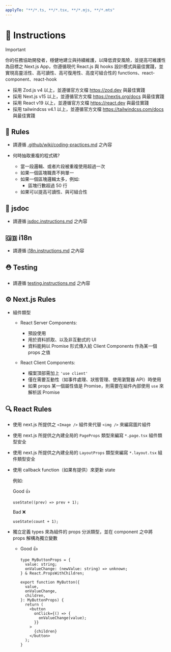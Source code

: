 ```yaml
---
applyTo: "**/*.ts, **/*.tsx, **/*.mjs, **/*.mts"
---
```


# 💬 Instructions

> [!IMPORTANT]
>
> 你的任務協助開發者，穩健地建立與持續維護，以降低資安風險，並提高可維護性為目標之 Next.js App，你遵循現代 React.js 與 hooks 設計模式與最佳實踐，並實現高靈活性、高可讀性、高可復用性、高度可組合性的 functions、react-component、react-hook

- 採用 Zod.js v4 以上，並遵循官方文檔 <https://zod.dev> 與最佳實踐
- 採用 Next.js v15 以上，並遵循官方文檔 <https://nextjs.org/docs> 與最佳實踐
- 採用 React v19 以上，並遵循官方文檔 <https://react.dev> 與最佳實踐
- 採用 tailwindcss v4.1 以上，並遵循官方文檔 <https://tailwindcss.com/docs> 與最佳實踐

## 🫡 Rules

- 請遵循 [.github/wiki/coding-practices.md](../wiki/coding-practices.md) 之內容

- 何時抽取重複的程式碼?
  - 當一段邏輯、或者片段被重複使用超過一次
  - 如果一個區塊職責不夠單一
  - 如果一個區塊邏輯太多，例如:
    - 區塊行數超過 50 行
  - 如果可以提高可讀性、與可組合性

## 📝 jsdoc

- 請遵循 [jsdoc.instructions.md](jsdoc.instructions.md) 之內容

## 🇬🇧 i18n

- 請遵循 [i18n.instructions.md](i18n.instructions.md) 之內容

## ⛑️ Testing

- 請遵循 [testing.instructions.md](testing.instructions.md) 之內容

## ⚙️ Next.js Rules

- 組件類型

  - React Server Components:

    - 預設使用
    - 用於資料抓取、以及非互動式的 UI
    - 資料能夠以 Promise 形式傳入給 Client Components 作為某一個 props 之值

  - React Client Components:

    - 檔案頂部需加上 `'use client'`
    - 僅在需要互動性（如事件處理、狀態管理、使用瀏覽器 API）時使用
    - 如果 props 某一個屬性值是 Promise，則需要在組件內部使用 `use` 來解析該 Promise

## 🔍 React Rules

- 使用 next.js 所提供之 `<Image />` 組件來代替 `<img />` 來編寫圖片組件

- 使用 next.js 所提供之內建全局的 `PageProps` 類型來編寫 `*.page.tsx` 組件類型安全

- 使用 next.js 所提供之內建全局的 `LayoutProps` 類型來編寫 `*.layout.tsx` 組件類型安全

- 使用 callback function（如果有提供）來更新 state

  例如:

  Good 👍

  ```tsx
  useState((prev) => prev + 1);
  ```

  Bad ❌

  ```tsx
  useState(count + 1);
  ```

- 獨立定義 types 來為組件的 props 分派類型，並在 component 之中將 props 解構為獨立變數

  - Good 👍

    ```tsx
    type MyButtonProps = {
      value: string;
      onValueChange: (newValue: string) => unknown;
    } & React.PropsWithChildren;

    export function MyButton({
      value,
      onValueChange,
      children,
    }: MyButtonProps) {
      return (
        <button
          onClick={() => {
            onValueChange(value);
          }}
        >
          {children}
        </button>
      );
    }
    ```
